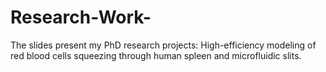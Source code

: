 # Research-Work-

The slides present my PhD research projects: High-efficiency modeling of red blood cells squeezing through human spleen and microfluidic slits. 
